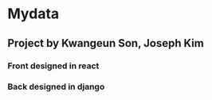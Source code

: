 # Mydata


## Project by Kwangeun Son, Joseph Kim

### Front designed in react
### Back designed in django

